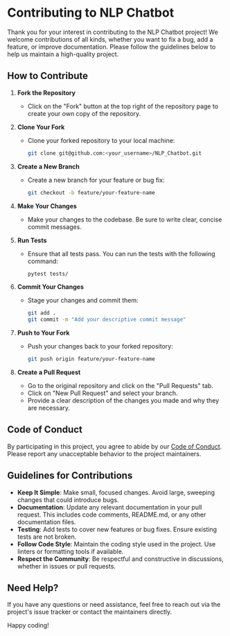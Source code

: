 # Contributing to NLP Chatbot

Thank you for your interest in contributing to the NLP Chatbot project! We welcome contributions of all kinds, whether you want to fix a bug, add a feature, or improve documentation. Please follow the guidelines below to help us maintain a high-quality project.

## How to Contribute

1. **Fork the Repository**
   - Click on the "Fork" button at the top right of the repository page to create your own copy of the repository.

2. **Clone Your Fork**
   - Clone your forked repository to your local machine:

     ```bash
     git clone git@github.com:<your_username>/NLP_Chatbot.git
     ```

3. **Create a New Branch**
   - Create a new branch for your feature or bug fix:

     ```bash
     git checkout -b feature/your-feature-name
     ```

4. **Make Your Changes**
   - Make your changes to the codebase. Be sure to write clear, concise commit messages.

5. **Run Tests**
   - Ensure that all tests pass. You can run the tests with the following command:

     ```bash
     pytest tests/
     ```

6. **Commit Your Changes**
   - Stage your changes and commit them:

     ```bash
     git add .
     git commit -m "Add your descriptive commit message"
     ```

7. **Push to Your Fork**
   - Push your changes back to your forked repository:

     ```bash
     git push origin feature/your-feature-name
     ```

8. **Create a Pull Request**
   - Go to the original repository and click on the "Pull Requests" tab.
   - Click on "New Pull Request" and select your branch.
   - Provide a clear description of the changes you made and why they are necessary.

## Code of Conduct

By participating in this project, you agree to abide by our [Code of Conduct](CODE_OF_CONDUCT.md). Please report any unacceptable behavior to the project maintainers.

## Guidelines for Contributions

- **Keep It Simple**: Make small, focused changes. Avoid large, sweeping changes that could introduce bugs.
- **Documentation**: Update any relevant documentation in your pull request. This includes code comments, README.md, or any other documentation files.
- **Testing**: Add tests to cover new features or bug fixes. Ensure existing tests are not broken.
- **Follow Code Style**: Maintain the coding style used in the project. Use linters or formatting tools if available.
- **Respect the Community**: Be respectful and constructive in discussions, whether in issues or pull requests.

## Need Help?

If you have any questions or need assistance, feel free to reach out via the project's issue tracker or contact the maintainers directly.

Happy coding!
